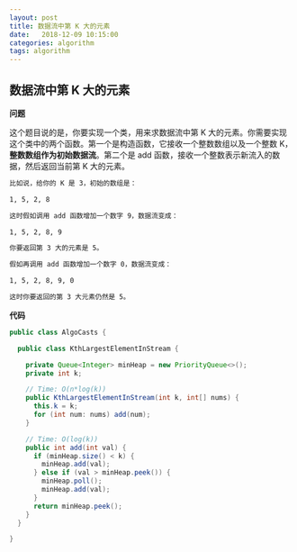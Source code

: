 ```yaml
---
layout: post
title: 数据流中第 K 大的元素
date:   2018-12-09 10:15:00
categories: algorithm
tags: algorithm
---
```


## 数据流中第 K 大的元素

**问题**

这个题目说的是，你要实现一个类，用来求数据流中第 K 大的元素。你需要实现这个类中的两个函数。第一个是构造函数，它接收一个整数数组以及一个整数 K，**整数数组作为初始数据流**。第二个是 add 函数，接收一个整数表示新流入的数据，然后返回当前第 K 大的元素。

```markdown
比如说，给你的 K 是 3，初始的数组是：

1, 5, 2, 8

这时假如调用 add 函数增加一个数字 9，数据流变成：

1, 5, 2, 8, 9

你要返回第 3 大的元素是 5。

假如再调用 add 函数增加一个数字 0，数据流变成：

1, 5, 2, 8, 9, 0

这时你要返回的第 3 大元素仍然是 5。
```

**代码**

```java
public class AlgoCasts {

  public class KthLargestElementInStream {

    private Queue<Integer> minHeap = new PriorityQueue<>();
    private int k;

    // Time: O(n*log(k))
    public KthLargestElementInStream(int k, int[] nums) {
      this.k = k;
      for (int num: nums) add(num);
    }

    // Time: O(log(k))
    public int add(int val) {
      if (minHeap.size() < k) {
        minHeap.add(val);
      } else if (val > minHeap.peek()) {
        minHeap.poll();
        minHeap.add(val);
      }
      return minHeap.peek();
    }
  }

}
```

